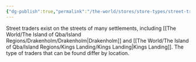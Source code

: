 ```yaml
---
{"dg-publish":true,"permalink":"/the-world/stores/store-types/street-traders/street-traders/"}
---
```


Street traders exist on the streets of many settlements, including [[The World/The Island of Qba/Island Regions/Drakenholm/Drakenholm\|Drakenholm]] and [[The World/The Island of Qba/Island Regions/Kings Landing/Kings Landing\|Kings Landing]]. The type of traders that can be found differ by location.